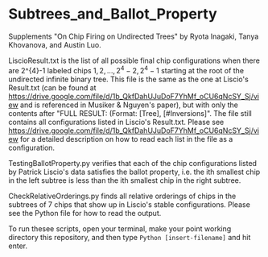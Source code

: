 # Subtrees_and_Ballot_Property

Supplements "On Chip Firing on Undirected Trees" by Ryota Inagaki, Tanya Khovanova, and Austin Luo.


LiscioResult.txt is the list of all possible final chip configurations when there are 2^{4}-1 labeled chips $1, 2, \dots, 2^{4}-2, 2^{4}-1$ starting at the root of the undirected infinite binary tree. This file is the same as the one at Liscio's Result.txt (can be found at https://drive.google.com/file/d/1b_QkfDahUJuDoF7YhMf_oCU6qNcSY_Sj/view and is referenced in Musiker \& Nguyen's paper), but with only the contents after "FULL RESULT: (Format: [Tree], [#Inversions]". The file still contains all configurations listed in Liscio's Result.txt. Please see https://drive.google.com/file/d/1b_QkfDahUJuDoF7YhMf_oCU6qNcSY_Sj/view for a detailed description on how to read each list in the file as a configuration.

TestingBallotProperty.py verifies that each of the chip configurations listed by Patrick Liscio's data satisfies the ballot property, i.e. the ith smallest chip in the left subtree is less than the ith smallest chip in the right subtree.

CheckRelativeOrderings.py finds all relative orderings of chips in the subtrees of 7 chips that show up in Liscio's stable configurations. Please see the Python file for how to read the output.

To run thesee scripts, open your terminal, make your point working directory this repository, and then type ```Python [insert-filename]``` and hit enter.


